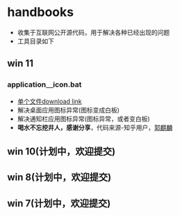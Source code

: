 # handbooks
- 收集于互联网公开源代码，用于解决各种已经出现的问题
- 工具目录如下
## win 11
### application＿icon.bat
+ [单个文件download link](https://github.com/lqfy-jhc/handbooks/blob/a99e4b80368f5587c74550afcaba2be052a91d94/%E8%B5%A211/application_icon.bat)
+ 解决桌面应用图标异常(图标变成白板)
+ 解决通知栏应用图标异常(图标异常，或者变白板)
+ **喝水不忘挖井人，感谢分享**，代码来源-知乎用户，[郭麒麟](https://zhuanlan.zhihu.com/p/72426926)
## win 10(计划中，欢迎提交)
## win 8(计划中，欢迎提交)
## win 7(计划中，欢迎提交)

